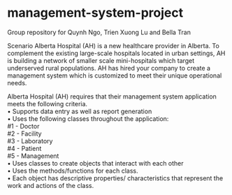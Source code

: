# management-system-project

Group repository for Quynh Ngo, Trien Xuong Lu and Bella Tran

Scenario
Alberta Hospital (AH) is a new healthcare provider in Alberta. To complement the existing large-scale hospitals located in urban settings, AH is building a network of smaller scale mini-hospitals which target underserved rural populations. AH has hired your company to create a management system which is customized to meet their unique operational needs.

Alberta Hospital (AH) requires that their management system application meets the following criteria. <br />
•	Supports data entry as well as report generation <br />
•	Uses the following classes throughout the application:  <br />
 #1 - 	Doctor <br />
 #2 - 	Facility <br />
 #3 - 	Laboratory <br />
 #4 - 	Patient <br />
 #5 - 	Management <br />
•	Uses classes to create objects that interact with each other <br />
•	Uses the methods/functions for each class. <br />
•	Each object has descriptive properties/ characteristics that represent the work and actions of the class. <br />
